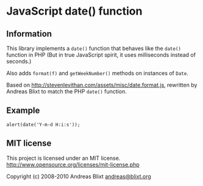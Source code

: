 # JavaScript date() function

## Information

This library implements a `date()` function that behaves like the `date()` function in PHP (But in true JavaScript spirit, it uses milliseconds instead of seconds.)

Also adds `format(f)` and `getWeekNumber()` methods on instances of `Date`.

Based on <http://stevenlevithan.com/assets/misc/date.format.js>, rewritten by Andreas Blixt to match the PHP `date()` function.

## Example

    alert(date('Y-m-d H:i:s'));

## MIT license

This project is licensed under an MIT license.  
<http://www.opensource.org/licenses/mit-license.php>

Copyright (c) 2008-2010 Andreas Blixt <andreas@blixt.org>
